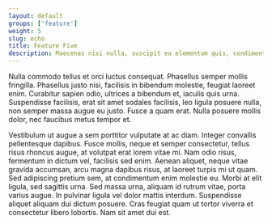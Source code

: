```yaml
---
layout: default
groups: ['feature']
weight: 5
slug: echo
title: Feature Five
description: Maecenas nisi nulla, suscipit eu elementum quis, condimentum at ligula. Ut erat urna, gravida nec volutpat at, fringilla non erat.
---
```

Nulla commodo tellus et orci luctus consequat. Phasellus semper mollis fringilla. Phasellus justo nisi, facilisis in bibendum molestie, feugiat laoreet enim. Curabitur sapien odio, ultrices a bibendum et, iaculis quis urna. Suspendisse facilisis, erat sit amet sodales facilisis, leo ligula posuere nulla, non semper massa augue eu justo. Fusce a quam erat. Nulla posuere mollis dolor, nec faucibus metus tempor et.

Vestibulum ut augue a sem porttitor vulputate at ac diam. Integer convallis pellentesque dapibus. Fusce mollis, neque et semper consectetur, tellus risus rhoncus augue, at volutpat erat lorem vitae mi. Nam odio risus, fermentum in dictum vel, facilisis sed enim. Aenean aliquet, neque vitae gravida accumsan, arcu magna dapibus risus, at laoreet turpis mi ut quam. Sed adipiscing pretium sem, at condimentum enim molestie eu. Morbi at elit ligula, sed sagittis urna. Sed massa urna, aliquam id rutrum vitae, porta varius augue. In pulvinar ligula vel dolor mattis interdum. Suspendisse aliquet aliquam dui dictum posuere. Cras feugiat quam ut tortor viverra et consectetur libero lobortis. Nam sit amet dui est.
